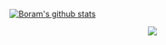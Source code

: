 [![Boram's github stats](https://github-readme-stats.vercel.app/api?username=bbiguduk&theme=midnight-purple&show_icons=true)](https://github.com/anuraghazra/github-readme-stats)

<div align=center>
  <a href="https://hits.seeyoufarm.com"><img src="https://hits.seeyoufarm.com/api/count/incr/badge.svg?url=https%3A%2F%2Fgithub.com%2Fbbiguduk&count_bg=%2379C83D&title_bg=%23555555&icon=&icon_color=%23E7E7E7&title=hits&edge_flat=false"/></a>
</div>
